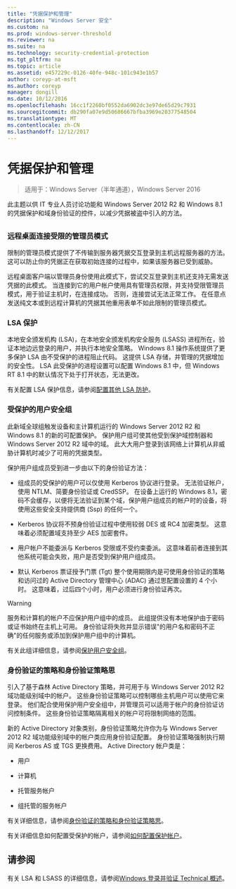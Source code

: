```yaml
---
title: "凭据保护和管理"
description: "Windows Server 安全"
ms.custom: na
ms.prod: windows-server-threshold
ms.reviewer: na
ms.suite: na
ms.technology: security-credential-protection
ms.tgt_pltfrm: na
ms.topic: article
ms.assetid: e457229c-0126-40fe-948c-101c943e1b57
author: coreyp-at-msft
ms.author: coreyp
manager: dongill
ms.date: 10/12/2016
ms.openlocfilehash: 16cc1f2260bf0552da6902dc3e97de65d29c7931
ms.sourcegitcommit: db290fa07e9d50686667bfba3969e20377548504
ms.translationtype: MT
ms.contentlocale: zh-CN
ms.lasthandoff: 12/12/2017
---
```

# <a name="credentials-protection-and-management"></a>凭据保护和管理

>适用于：Windows Server（半年通道），Windows Server 2016

此主题以供 IT 专业人员讨论功能和 Windows Server 2012 R2 和 Windows 8.1 的凭据保护和域身份验证的控件，以减少凭据被盗中引入的方法。

## <a name="BKMK_CredentialsProtectionManagement"></a>
### <a name="restricted-admin-mode-for-remote-desktop-connection"></a>远程桌面连接受限的管理员模式
限制的管理员模式提供了不传输到服务器凭据交互登录到主机远程服务器的方法。 这可以防止你的凭据正在获取初始连接的过程中，如果该服务器已受到威胁。

远程桌面客户端以管理员身份使用此模式下，尝试交互登录到主机还支持无需发送凭据的此模式。 当连接到它的用户帐户使用具有管理员权限，并支持受限管理员模式，用于验证主机时，在连接成功。 否则，连接尝试无法正常工作。 在任意点发送纯文本或到远程计算机的凭据其他重用表单不如此限制的管理员模式。

### <a name="lsa-protection"></a>LSA 保护
本地安全颁发机构 (LSA)，在本地安全颁发机构安全服务 (LSASS) 进程所在，验证本地边远登录的用户，并执行本地安全策略。 Windows 8.1 操作系统提供了更多保护 LSA 由不受保护的进程阻止代码。 这提供 LSA 存储，并管理的凭据增加的安全性。 LSA 此受保护的进程设置可以配置 Windows 8.1 中，但 Windows RT 8.1 中的默认情况下处于打开状态，无法更改。

有关配置 LSA 保护信息，请参阅[配置其他 LSA 防护](configuring-additional-lsa-protection.md)。

### <a name="protected-users-security-group"></a>受保护的用户安全组
此新域全球组触发设备和主计算机运行的 Windows Server 2012 R2 和 Windows 8.1 的新的可配置保护。 保护用户组可使其他受到保护域控制器和 Windows Server 2012 R2 域中的域。 此大大用户登录到该网络上计算机从非威胁计算机时减少了可用的凭据类型。

保护用户组成员受到进一步由以下的身份验证方法：

-   组成员的受保护的用户可以仅使用 Kerberos 协议进行登录。 无法验证帐户，使用 NTLM、简要身份验证或 CredSSP。 在设备上运行的 Windows 8.1，密码不会缓存，以便将无法验证到某个域，保护用户组成员的帐户时的设备，将使用这些安全支持提供商 (Ssp) 的任何一个。

-   Kerberos 协议将不预身份验证过程中使用较弱 DES 或 RC4 加密类型。 这意味着必须配置域支持至少 AES 加密套件。

-   用户帐户不能委派与 Kerberos 受限或不受约束委派。 这意味着前者连接到其他系统可能会失败，用户是否受到保护用户组成员。

-   默认 Kerberos 票证授予门票 (Tgt) 整个使用期限内是可使用身份验证的策略和访问过的 Active Directory 管理中心 (ADAC) 通过思配置设置的 4 个小时。 这意味着，过后四个小时，用户必须进行身份验证再次。

> [!WARNING]
> 服务和计算机的帐户不应保护用户组中的成员。 此组提供没有本地保护由于密码或证书始终在主机上可用。 身份验证将失败并显示错误"的用户名和密码不正确"的任何服务或添加到保护用户组中的计算机。

有关此组详细信息，请参阅[保护用户安全组](protected-users-security-group.md)。

### <a name="authentication-policy-and-authentication-policy-silos"></a>身份验证的策略和身份验证策略思
引入了基于森林 Active Directory 策略，并可用于与 Windows Server 2012 R2 域功能级别域中的帐户。 这些身份验证策略可以控制哪些主机用户可以使用它来登录。 他们配合使用保护用户安全组中，并管理员可以适用于帐户的身份验证访问控制条件。 这些身份验证策略隔离相关的帐户可将限制网络的范围。

新的 Active Directory 对象类别，身份验证策略允许你为与 Windows Server 2012 R2 域功能级别域中的帐户类应用身份验证配置。 身份验证策略强制执行期间 Kerberos AS 或 TGS 更换费用。 Active Directory 帐户类是：

-   用户

-   计算机

-   托管服务帐户

-   组托管的服务帐户

有关详细信息，请参阅[身份验证的策略和身份验证策略思](authentication-policies-and-authentication-policy-silos.md)。

有关详细信息如何配置受保护的帐户，请参阅[如何配置保护帐户](how-to-configure-protected-accounts.md)。

## <a name="see-also"></a>请参阅
有关 LSA 和 LSASS 的详细信息，请参阅[Windows 登录并验证 Technical 概述](https://technet.microsoft.com/library/dn169029(v=ws.10).aspx)。




